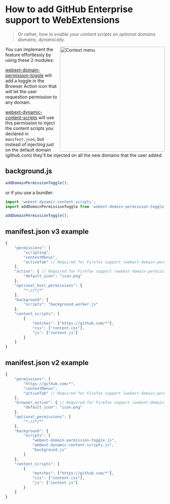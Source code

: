 # How to add GitHub Enterprise support to WebExtensions

> Or rather, _how to enable your content scripts on optional domains domains, dynamically._

<img width="331" alt="Context menu" src="https://user-images.githubusercontent.com/1402241/32874388-e0c64150-cacc-11e7-9a50-eae3727fd3c2.png" align="right">

You can implement the feature effortlessly by using these 2 modules:

[webext-domain-permission-toggle](https://github.com/fregante/webext-domain-permission-toggle) will add a toggle in the Browser Action icon that will let the user requestion permission to any domain.

[webext-dynamic-content-scripts](https://github.com/fregante/webext-dynamic-content-scripts) will use this permission to inject the content scripts you declared in `manifest.json`, but instead of injecting just on the default domain (github.com) they'll be injected on all the new domains that the user added.

## background.js

```js
addDomainPermissionToggle();
```

or if you use a bundler:

```js
import 'webext-dynamic-content-scripts';
import addDomainPermissionToggle from 'webext-domain-permission-toggle';

addDomainPermissionToggle();
```

## manifest.json v3 example

```js
{
	"permissions": [
		"scripting",
		"contextMenus",
		"activeTab" // Required for Firefox support (webext-domain-permission-toggle)
	],
	"action": { // Required for Firefox support (webext-domain-permission-toggle)
		"default_icon": "icon.png"
	},
	"optional_host_permissions": [
		"*://*/*"
	],
	"background": {
		"scripts": "background.worker.js"
	},
	"content_scripts": [
		{
			"matches": ["https://github.com/*"],
			"css": ["content.css"],
			"js": ["content.js"]
		}
	]
}
```

## manifest.json v2 example

```js
{
	"permissions": [
		"https://github.com/*",
		"contextMenus",
		"activeTab" // Required for Firefox support (webext-domain-permission-toggle)
	],
	"browser_action": { // Required for Firefox support (webext-domain-permission-toggle)
		"default_icon": "icon.png"
	},
	"optional_permissions": [
		"*://*/*"
	],
	"background": {
		"scripts": [
			"webext-domain-permission-toggle.js",
			"webext-dynamic-content-scripts.js",
			"background.js"
		]
	},
	"content_scripts": [
		{
			"matches": ["https://github.com/*"],
			"css": ["content.css"],
			"js": ["content.js"]
		}
	]
}
```
